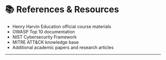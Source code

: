 # 📚 References & Resources

- Henry Harvin Education official course materials  
- OWASP Top 10 documentation  
- NIST Cybersecurity Framework  
- MITRE ATT&CK knowledge base  
- Additional academic papers and research articles  

---
